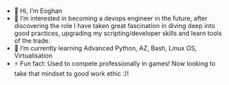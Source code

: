 - 👋 Hi, I’m Eoghan
- 👀 I’m interested in becoming a devops engineer in the future, after discovering the role I have taken great fascination in diving deep into good practices, upgrading my scripting/developer skills and learn tools of the trade. 
- 🌱 I’m currently learning Advanced Python, AZ, Bash, Linux OS, Virtualisation
- ⚡ Fun fact: Used to compete professionally in games! Now looking to take that mindset to good work ethic :)! 

<!---
RoadToDevOp/RoadToDevOp is a ✨ special ✨ repository because its `README.md` (this file) appears on your GitHub profile.
You can click the Preview link to take a look at your changes.
--->
